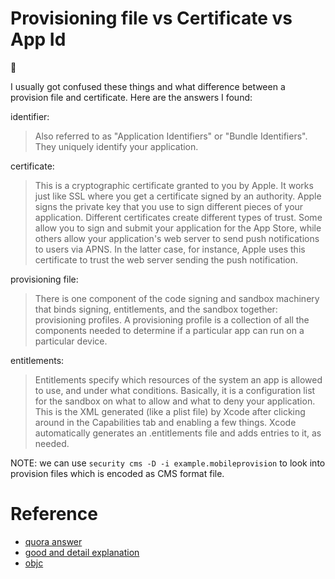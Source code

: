 # Provisioning file vs Certificate vs App Id
:notebook:  

I usually got confused these things and what difference between a provision file and certificate.
Here are the answers I found:   

identifier:  
> Also referred to as "Application Identifiers" or "Bundle Identifiers".  They uniquely identify your application.  

certificate:   
>  This is a cryptographic certificate granted to you by Apple.  It works just like SSL where you get a certificate signed by an authority.  Apple signs the private key that you use to sign different pieces of your application.  Different certificates create different types of trust.  Some allow you to sign and submit your application for the App Store, while others allow your application's web server to send push notifications to users via APNS.  In the latter case, for instance, Apple uses this certificate to trust the web server sending the push notification.

provisioning file:
> There is one component of the code signing and sandbox machinery that binds signing, entitlements, and the sandbox together: provisioning profiles. A provisioning profile is a collection of all the components needed to determine if a particular app can run on a particular device.  

entitlements:  
> Entitlements specify which resources of the system an app is allowed to use, and under what conditions. Basically, it is a configuration list for the sandbox on what to allow and what to deny your application. This is the XML generated (like a plist file) by Xcode after clicking around in the Capabilities tab and enabling a few things. Xcode automatically generates an .entitlements file and adds entries to it, as needed.


NOTE: we can use `security cms -D -i example.mobileprovision` to look into provision files which is encoded as CMS format file.





# Reference
* [quora answer](https://www.quora.com/What-are-the-differences-between-certificates-provisioning-profiles-and-identifiers)
* [good and detail explanation](http://escoz.com/blog/demystifying-ios-certificates-and-provisioning-files/)
* [objc](https://www.objc.io/issues/17-security/inside-code-signing/)
